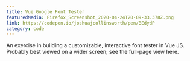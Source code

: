 ```yaml
---
title: Vue Google Font Tester
featuredMedia: Firefox_Screenshot_2020-04-24T20-09-33.378Z.png
link: https://codepen.io/joshuajcollinsworth/pen/BEdydP
category: code
---
```


An exercise in building a customizable, interactive font tester in Vue JS. Probably best viewed on a wider screen; see the full-page view here.
